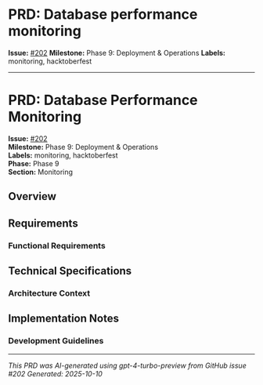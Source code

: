 # PRD: Database performance monitoring

**Issue:** [#202](https://github.com/profullstack/meshhook/issues/202)
**Milestone:** Phase 9: Deployment & Operations
**Labels:** monitoring, hacktoberfest

---

# PRD: Database Performance Monitoring

**Issue:** [#202](https://github.com/profullstack/meshhook/issues/202)  
**Milestone:** Phase 9: Deployment & Operations  
**Labels:** monitoring, hacktoberfest  
**Phase:** Phase 9  
**Section:** Monitoring  

## Overview


## Requirements

### Functional Requirements


## Technical Specifications

### Architecture Context


## Implementation Notes

### Development Guidelines


---

*This PRD was AI-generated using gpt-4-turbo-preview from GitHub issue #202*
*Generated: 2025-10-10*
